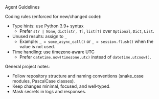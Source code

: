 Agent Guidelines

Coding rules (enforced for new/changed code):
- Type hints: use Python 3.9+ syntax
  - Prefer `str | None`, `dict[str, T]`, `list[T]` over `Optional`, `Dict`, `List`.
- Unused results: assign to `_`
  - Example: `_ = some_async_call()` or `_ = session.flush()` when the value is not used.
- Time handling: use timezone‑aware UTC
  - Prefer `datetime.now(timezone.utc)` instead of `datetime.utcnow()`.

General project notes:
- Follow repository structure and naming conventions (snake_case modules, PascalCase classes).
- Keep changes minimal, focused, and well‑typed.
- Mask secrets in logs and responses.
